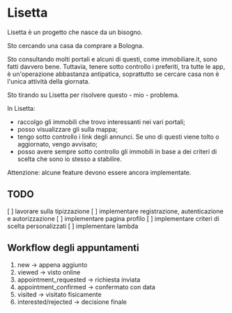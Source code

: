 # Lisetta

Lisetta è un progetto che nasce da un bisogno.

Sto cercando una casa da comprare a Bologna.

Sto consultando molti portali e alcuni di questi, come immobiliare.it, sono fatti davvero bene. Tuttavia, tenere sotto controllo i preferiti, tra tutte le app, è un'operazione abbastanza antipatica, soprattutto se cercare casa non è l'unica attività della giornata.

Sto tirando su Lisetta per risolvere questo - mio - problema. 

In Lisetta: 
- raccolgo gli immobili che trovo interessanti nei vari portali;
- posso visualizzare gli sulla mappa;
- tengo sotto controllo i link degli annunci. Se uno di questi viene tolto o aggiornato, vengo avvisato;
- posso avere sempre sotto controllo gli immobili in base a dei criteri di scelta che sono io stesso a stabilire. 

Attenzione: alcune feature devono essere ancora implementate.

## TODO
[ ] lavorare sulla tipizzazione
[ ] implementare registrazione, autenticazione e autorizzazione
[ ] implementare pagina profilo
[ ] implementare criteri di scelta personalizzati
[ ] implementare lambda


## Workflow degli appuntamenti

1. new → appena aggiunto
2. viewed → visto online
3. appointment_requested → richiesta inviata
4. appointment_confirmed → confermato con data
5. visited → visitato fisicamente
6. interested/rejected → decisione finale


